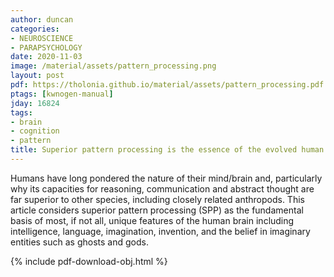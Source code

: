 ```yaml
---
author: duncan
categories:
- NEUROSCIENCE
- PARAPSYCHOLOGY
date: 2020-11-03
image: /material/assets/pattern_processing.png
layout: post
pdf: https://tholonia.github.io/material/assets/pattern_processing.pdf
ptags: [kwnogen-manual]
jday: 16824
tags:
- brain
- cognition
- pattern
title: Superior pattern processing is the essence of the evolved human brain
---
```


Humans have long pondered the nature of their mind/brain and, particularly why its capacities for reasoning, communication and abstract thought are far superior to other species, including closely related anthropods. This article considers superior pattern processing (SPP) as the fundamental basis of most, if not all, unique features of the human brain including intelligence, language, imagination, invention, and the belief in imaginary entities such as ghosts and gods.

<!--more-->

{% include pdf-download-obj.html %}

